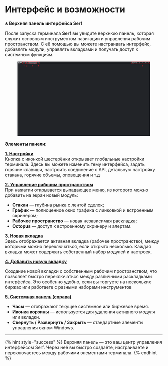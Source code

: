 # Интерфейс и возможности

**🔝 Верхняя панель интерфейса Serf**

После запуска терминала **Serf** вы увидите верхнюю панель, которая служит основным инструментом навигации и управления рабочим пространством. С её помощью вы можете настраивать интерфейс, добавлять модули, управлять вкладками и получать доступ к системным функциям.



<figure><img src="../../.gitbook/assets/Снимок экрана 2025-04-25 115506 (1).png" alt=""><figcaption></figcaption></figure>

**Элементы панели:**

[**1. Настройки**](chart/)\
Кнопка с иконкой шестерёнки открывает глобальные настройки терминала. Здесь вы можете изменить тему интерфейса, задать горячие клавиши, настроить соединение с API, детальную настройку стакана, горячие объемы, оповещения и т.д

[**2. Управление рабочим пространством**](octopus/)\
&#x20;При нажатии открывается выпадающее меню, из которого можно добавить на экран новый модуль:

* **Стакан** — глубина рынка с лентой сделок;
* **График** — полноценное окно графика с линковкой и встроенным скринером;
* **Рабочее пространство** — новая независимая раскладка;
* **Octopus** — доступ к встроенному скринеру и алертам.

[ **3. Новая вкладка**](orderbook/)\
&#x20;Здесь отображается активная вкладка (рабочее пространство), между которыми можно переключаться, если открыто несколько. Каждая вкладка может содержать собственный набор модулей и настроек.

[**4. Добавить новую вкладку** ](../../modules/workspace.md)

Создание новой вкладки с собственным рабочим пространством, что позволяет быстро переключаться между различными раскладками интерфейса. Это особенно удобно, если вы торгуете на нескольких биржах или работаете с разными наборами инструментов

[**5. Системная панель (справа)**](../../modules/workspace-1.md)

* **Часы** — отображают текущее системное или биржевое время.
* **Иконка корзины** — используется для удаления активного модуля или вкладки.
* **Свернуть / Развернуть / Закрыть** — стандартные элементы управления окном Windows.

***



{% hint style="success" %}
Верхняя панель — это ваш центр управления интерфейсом Serf. Через неё вы быстро создаёте, настраиваете и переключаетесь между рабочими элементами терминала.
{% endhint %}
